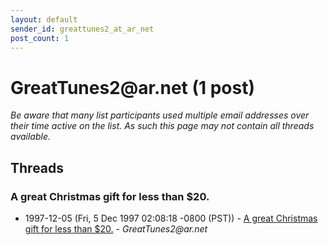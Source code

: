 ```yaml
---
layout: default
sender_id: greattunes2_at_ar_net
post_count: 1
---
```


# GreatTunes2<span>@</span>ar.net (1 post)

_Be aware that many list participants used multiple email addresses over their time active on the list. As such this page may not contain all threads available._

## Threads

### A great Christmas gift for less than $20.
+ 1997-12-05 (Fri, 5 Dec 1997 02:08:18 -0800 (PST)) - [A great Christmas gift for less than $20.](/archive/1997/12/6c0feced199a6bafdb79ed4fcac4b201bfe0f010b7156b1cf322db327b25ef2f) - _GreatTunes2@ar.net_

